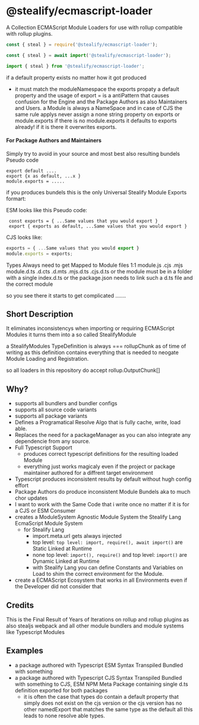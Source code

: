 # @stealify/ecmascript-loader
A Collection ECMAScript Module Loaders for use with rollup compatible with rollup plugins.

```js
const { steal } = require('@stealify/ecmascript-loader');
```

```js
const { steal } = await import('@stealify/ecmascript-loader');
```

```js
import { steal } from '@stealify/ecmascript-loader';
```

if a default property exists no matter how it got produced 
- it must match the moduleNamespace the exports propaty a default property and the usage of export = is a antiPattern
that causes confusion for the Engine and the Package Authors as also Maintainers and Users. a Module is always a NameSpace and in case of CJS the same rule applys never assign a none string property on exports or module.exports if there is no module.exports it defaults to exports already! if it is there it overwrites exports.

#### For Package Authors and Maintainers
Simply try to avoid in your source and most best also resulting bundels Pseudo code
```
export default ....
export {x as default, ...x }
module.exports = .....
```

if you produces bundels this is the only Universal Stealify Module Exports formart:

ESM looks like this Pseudo code:
```
 const exports = { ...Same values that you would export }
 export { exports as default, ...Same values that you would export } 
```

CJS looks like:
```js
exports = { ...Same values that you would export }
module.exports = exports;
```

Types Always need to get Mapped to Module files 1:1 module.js .cjs .mjs module.d.ts .d.cts .d.mts .mjs.d.ts .cjs.d.ts
or the module must be in a folder with a single index.d.ts or the package.json needs to link such a d.ts file and the correct module

so you see there it starts to get complicated .......

## Short Description
It eliminates inconsistencys when importing or requiring ECMAScript Modules it turns them into a so called StealifyModule

a StealifyModules TypeDefinition is always === rollupChunk as of time of writing as this definition contains everything
that is needed to neogate Module Loading and Registration. 

so all loaders in this repository do accept rollup.OutputChunk[]

## Why?
- supports all bundlers and bundler configs
- supports all source code variants
- supports all package variants
- Defines a Programatical Resolve Algo that is fully cache, write, load able.
- Replaces the need for a packageManager as you can also integrate any dependencie from any source.
- Full Typescript Support
  - produces correct typescript definitions for the resulting loaded Module
  - everything just works magicaly even if the project or package maintainer authored for a diffrent target environment
- Typescript produces inconsistent results by default without hugh config effort
- Package Authors do produce inconsistent Module Bundels aka to much chor updates
- I want to work with the Same Code that i write once no matter if it is for a CJS or ESM Consumer
- creates a ModuleSystem Agnostic Module System the Stealify Lang EcmaScript Module System
  - for Stealify Lang 
    - import.meta.url gets always injected
    - top level: ```top level: import, require(), await import()``` are Static Linked at Runtime
    - none top level: ```import(), require()``` and top level: ```import()``` are Dynamic Linked at Runtime
    - with Stealify Lang you can define Constants and Variables on Load to shim the correct environment for the Module.
 - create a ECMAScript Ecosystem that works in all Environments even if the Developer did not consider that

## Credits
This is the Final Result of Years of Iterations on rollup and rollup plugins as also stealjs webpack and all other module bundlers and module systems like Typescript Modules

## Examples 
- a package authored with Typescript ESM Syntax Transpiled Bundled with something
- a package authored with Typescript CJS Syntax Transpiled Bundled with something to CJS, ESM NPM Meta Package containing single d.ts definition exported for both packages 
  - it is often the case that types do contain a default property that simply does not exist on the cjs version or the cjs version has no other namedExport that matches the same type as the default all this leads to none resolve able types.
